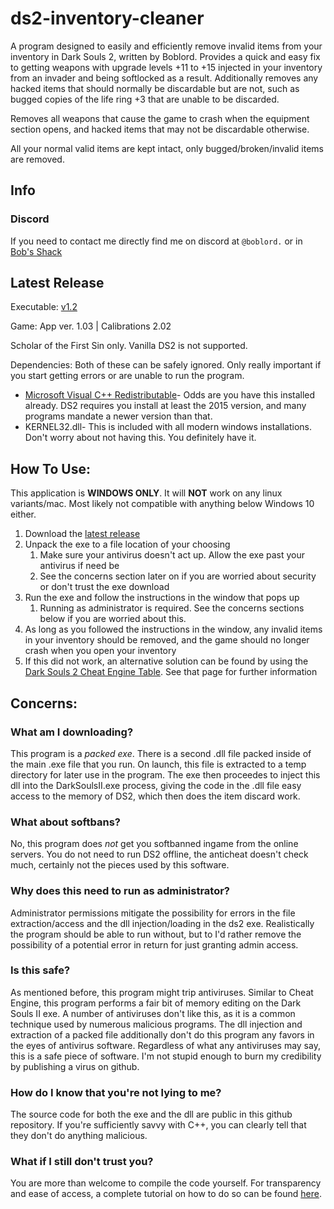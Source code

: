 # ds2-inventory-cleaner
A program designed to easily and efficiently remove invalid items from your inventory in Dark Souls 2, written by Boblord. 
Provides a quick and easy fix to getting weapons with upgrade levels +11 to +15 injected in your inventory from an invader and being softlocked as a result. Additionally removes any hacked items that should normally be discardable but are not, such as bugged copies of the life ring +3 that are unable to be discarded. 

Removes all weapons that cause the game to crash when the equipment section opens, and hacked items that may not be discardable otherwise. 

All your normal valid items are kept intact, only bugged/broken/invalid items are removed. 

## Info
### Discord
If you need to contact me directly find me on discord at `@boblord.` or in [Bob's Shack](https://discord.gg/YAUChSMeRB)

## Latest Release
Executable: [v1.2](https://github.com/boblord14/Dark-Souls-2-SotFS-CT-Bob-Edition/releases/latest)

Game: App ver. 1.03 | Calibrations 2.02

Scholar of the First Sin only. Vanilla DS2 is not supported.

Dependencies:
Both of these can be safely ignored. Only really important if you start getting errors or are unable to run the program. 

- [Microsoft Visual C++ Redistributable](https://aka.ms/vs/17/release/vc_redist.x64.exe)- Odds are you have this installed already. DS2 requires you install at least the 2015 version, and many programs mandate a newer version than that.
- KERNEL32.dll- This is included with all modern windows installations. Don't worry about not having this. You definitely have it.



## How To Use:
This application is **WINDOWS ONLY**. It will **NOT** work on any linux variants/mac. Most likely not compatible with anything below Windows 10 either. 
1. Download the [latest release](https://github.com/boblord14/ds2-inventory-cleaner/releases/latest)
2. Unpack the exe to a file location of your choosing
    1. Make sure your antivirus doesn't act up. Allow the exe past your antivirus if need be
    2. See the concerns section later on if you are worried about security or don't trust the exe download
3. Run the exe and follow the instructions in the window that pops up
    1. Running as administrator is required. See the concerns sections below if you are worried about this.
4. As long as you followed the instructions in the window, any invalid items in your inventory should be removed, and the game should no longer crash when you open your inventory
5. If this did not work, an alternative solution can be found by using the [Dark Souls 2 Cheat Engine Table](https://github.com/boblord14/Dark-Souls-2-SotFS-CT-Bob-Edition/releases/latest). See that page for further information

## Concerns:
### What am I downloading?
This program is a *packed exe*. There is a second .dll file packed inside of the main .exe file that you run. On launch, this file is extracted to a temp directory for later use in the program. 
The exe then proceedes to inject this dll into the DarkSoulsII.exe process, giving the code in the .dll file easy access to the memory of DS2, which then does the item discard work. 

### What about softbans?
No, this program does *not* get you softbanned ingame from the online servers. You do not need to run DS2 offline, the anticheat doesn't check much, certainly not the pieces used by this software. 

### Why does this need to run as administrator?
Administrator permissions mitigate the possibility for errors in the file extraction/access and the dll injection/loading in the ds2 exe. Realistically the program should be able to run without, but to I'd rather remove the possibility of a potential error in return for just granting admin access. 

### Is this safe?
As mentioned before, this program might trip antiviruses. Similar to Cheat Engine, this program performs a fair bit of memory editing on the Dark Souls II exe. A number of antiviruses don't like this, as it is a common technique used by numerous malicious programs. The dll injection and extraction of a packed file additionally don't do this program any favors in the eyes of antivirus software. Regardless of what any antiviruses may say, this is a safe piece of software. I'm not stupid enough to burn my credibility by publishing a virus on github. 

### How do I know that you're not lying to me?
The source code for both the exe and the dll are public in this github repository. If you're sufficiently savvy with C++, you can clearly tell that they don't do anything malicious. 

### What if I still don't trust you?
You are more than welcome to compile the code yourself. For transparency and ease of access, a complete tutorial on how to do so can be found [here](https://github.com/boblord14/ds2-inventory-cleaner/blob/4a347fabe5f775fd6abdeda0ae61637cf8d97550/Compilation%20Instructions.md).




  
   
